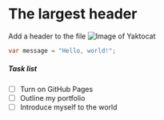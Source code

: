 # The largest header
Add a header to the file
![Image of Yaktocat](https://octodex.github.com/images/yaktocat.png)

``` C#
var message = "Hello, world!";
```

##### Task list
- [ ] Turn on GitHub Pages
- [ ] Outline my portfolio
- [ ] Introduce myself to the world
